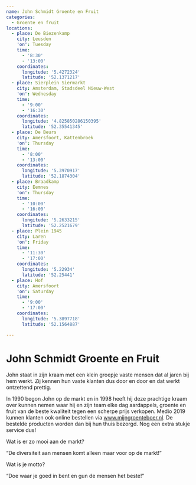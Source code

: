 ```yaml
---
name: John Schmidt Groente en Fruit
categories:
  - Groente en fruit
locations:
  - place: De Biezenkamp
    city: Leusden
    'on': Tuesday
    time:
      - '8:30'
      - '13:00'
    coordinates:
      longitude: '5.4272324'
      latitude: '52.1371217'
  - place: Sierplein Siermarkt
    city: Amsterdam, Stadsdeel Nieuw-West
    'on': Wednesday
    time:
      - '9:00'
      - '16:30'
    coordinates:
      longitude: '4.825850286150395'
      latitude: '52.35541345'
  - place: De Beurs
    city: Amersfoort, Kattenbroek
    'on': Thursday
    time:
      - '8:00'
      - '13:00'
    coordinates:
      longitude: '5.3970917'
      latitude: '52.1874304'
  - place: Braadkamp
    city: Eemnes
    'on': Thursday
    time:
      - '10:00'
      - '16:00'
    coordinates:
      longitude: '5.2633215'
      latitude: '52.2521679'
  - place: Plein 1945
    city: Laren
    'on': Friday
    time:
      - '11:30'
      - '17:00'
    coordinates:
      longitude: '5.22934'
      latitude: '52.25441'
  - place: Hof
    city: Amersfoort
    'on': Saturday
    time:
      - '9:00'
      - '17:00'
    coordinates:
      longitude: '5.3897718'
      latitude: '52.1564887'

---
```


# John Schmidt Groente en Fruit

John staat in zijn kraam met een klein groepje vaste mensen dat al jaren bij hem werkt. Zij kennen hun vaste klanten dus door en door en dat werkt ontzettend prettig. 

In 1990 begon John op de markt en in 1998 heeft hij deze prachtige kraam over kunnen nemen waar hij en zijn team elke dag aardappels, groente en fruit van de beste kwaliteit tegen een scherpe prijs verkopen. Medio 2019 kunnen klanten ook online bestellen via www.mijngroenteboer.nl. De bestelde producten worden dan bij hun thuis bezorgd. Nog een extra stukje service dus!

Wat is er zo mooi aan de markt?

“De diversiteit aan mensen komt alleen maar voor op de markt!”

Wat is je motto?

“Doe waar je goed in bent en gun de mensen het beste!”

 